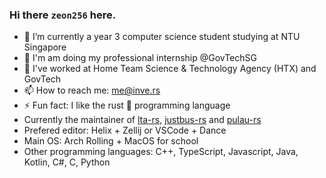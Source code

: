 ### Hi there `zeon256` here.

[]()
- 🔭 I’m currently a year 3 computer science student studying at NTU Singapore
- 🏫 I'm am doing my professional internship @GovTechSG
- 💼 I've worked at Home Team Science & Technology Agency (HTX) and GovTech
- 📫 How to reach me: me@inve.rs
- ⚡ Fun fact: I like the rust 🦀 programming language
- Currently the maintainer of [lta-rs](https://github.com/lta-rs/lta-rs), [justbus-rs](https://github.com/zeon256/justbus-rs) and [pulau-rs](https://github.com/zeon256/pulau-rs)
- Prefered editor: Helix + Zellij or VSCode + Dance
- Main OS: Arch Rolling + MacOS for school
- Other programming languages: C++, TypeScript, Javascript, Java, Kotlin, C#, C, Python

